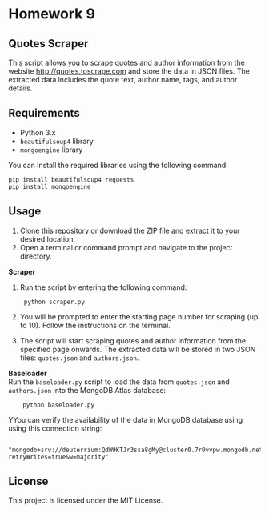 # Homework 9  

##  Quotes Scraper


This script allows you to scrape quotes and author information from the website http://quotes.toscrape.com and store the data in JSON files. The extracted data includes the quote text, author name, tags, and author details.

## Requirements

- Python 3.x
- `beautifulsoup4` library
- `mongoengine`  library 

You can install the required libraries using the following command:

	pip install beautifulsoup4 requests
	pip install mongoengine

## Usage

1. Clone this repository or download the ZIP file and extract it to your desired location.
2. Open a terminal or command prompt and navigate to the project directory.

**Scraper**

1. Run the script by entering the following command:

		python scraper.py

2. You will be prompted to enter the starting page number for scraping (up to 10). Follow the instructions on the terminal.
3. The script will start scraping quotes and author information from the specified page onwards. The extracted data will be stored in two JSON files: `quotes.json` and `authors.json`.

**Baseloader**  
Run the `baseloader.py` script to load the data from `quotes.json` and `authors.json` into the MongoDB Atlas database:

		python baseloader.py


YYou can verify the availability of the data in MongoDB database using using this connection string:

		"mongodb+srv://deuterrium:QdW9KTJr3ssa8gMy@cluster0.7r0vvpw.mongodb.net/test?retryWrites=true&w=majority"

## License

This project is licensed under the MIT License.
